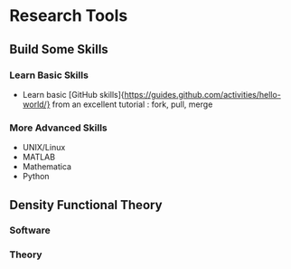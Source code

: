 # Research Tools

## Build Some Skills

### Learn Basic Skills

- Learn basic [GitHub skills]{https://guides.github.com/activities/hello-world/} from an excellent tutorial : fork, pull, merge

### More Advanced Skills
- UNIX/Linux
- MATLAB
- Mathematica
- Python

## Density Functional Theory

### Software


### Theory

